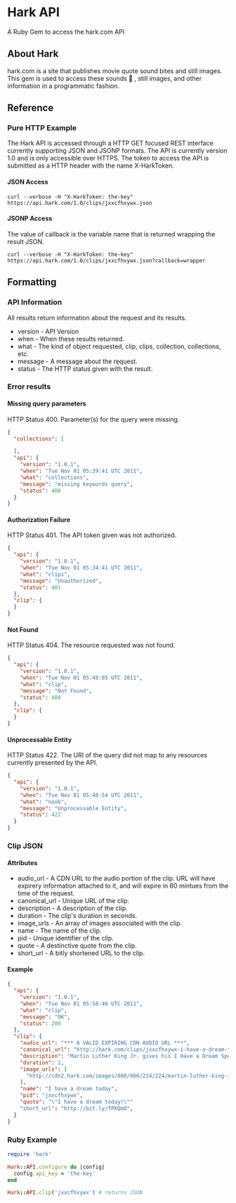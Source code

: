 Hark API
========

A Ruby Gem to access the hark.com API

About Hark
----------
hark.com is a site that publishes movie quote sound bites and still images.
This gem is used to access these sounds :mega: , still images, and other
information in a programmatic fashion.

Reference
---------

### Pure HTTP Example

The Hark API is accessed through a HTTP GET focused REST interface currently
supporting JSON and JSONP formats.  The API is currently version 1.0 and is only
accessible over HTTPS.  The token to access the API is submitted as a HTTP
header with the name X-HarkToken.

#### JSON Access

```shell
curl --verbose -H "X-HarkToken: the-key" https://api.hark.com/1.0/clips/jxxcfhxywx.json
```

#### JSONP Access

The value of callback is the variable name that is returned wrapping the result
JSON.

```shell
curl --verbose -H "X-HarkToken: the-key" https://api.hark.com/1.0/clips/jxxcfhxywx.json?callback=wrapper
```

Formatting
----------

### API Information

All results return information about the request and its results.

* version - API Version
* when - When these results returned.
* what - The kind of object requested, clip, clips, collection, collections, etc.
* message - A message about the request.
* status - The HTTP status given with the result.


### Error results

#### Missing query parameters

HTTP Status 400.  Parameter(s) for the query were missing.

```json
{
  "collections": [

  ],
  "api": {
    "version": "1.0.1",
    "when": "Tue Nov 01 05:39:41 UTC 2011",
    "what": "collections",
    "message": "missing keywords query",
    "status": 400
  }
}
```

#### Authorization Failure

HTTP Status 401.  The API token given was not authorized.

```json
{
  "api": {
    "version": "1.0.1",
    "when": "Tue Nov 01 05:34:41 UTC 2011",
    "what": "clips",
    "message": "Unauthorized",
    "status": 401
  },
  "clip": {
  }
}
```

#### Not Found

HTTP Status 404.  The resource requested was not found.

```json
{
  "api": {
    "version": "1.0.1",
    "when": "Tue Nov 01 05:48:05 UTC 2011",
    "what": "clip",
    "message": "Not Found",
    "status": 404
  },
  "clip": {
  }
}
```

#### Unprocessable Entity

HTTP Status 422.  The URI of the query did not map to any resources currently
presented by the API.

```json
{
  "api": {
    "version": "1.0.1",
    "when": "Tue Nov 01 05:48:54 UTC 2011",
    "what": "noob",
    "message": "Unprocessable Entity",
    "status": 422
  }
}
```


### Clip JSON

#### Attributes

  * audio_url - A CDN URL to the audio portion of the clip.  URL will have expirery information attached to it, and will expire in 60 mintues from the time of the request.
  * canonical_url - Unique URL of the clip.
  * description - A description of the clip.
  * duration - The clip's duration in seconds.
  * image_urls - An array of images associated with the clip.
  * name - The name of the clip.
  * pid - Unique identifier of the clip.
  * quote - A destinctive quote from the clip.
  * short_url - A bitly shortened URL to the clip.

#### Example

```json
{
  "api": {
    "version": "1.0.1",
    "when": "Tue Nov 01 05:58:46 UTC 2011",
    "what": "clip",
    "message": "OK",
    "status": 200
  },
  "clip": {
    "audio_url": "*** A VALID EXPIRING CDN AUDIO URL ***",
    "canonical_url": "http://hark.com/clips/jxxcfhxywx-i-have-a-dream-today",
    "description": "Martin Luther King Jr. gives his I Have a Dream Speech.",
    "duration": 2,
    "image_urls": [
      "http://cdn2.hark.com/images/000/000/224/224/martin-luther-king-jr_large.jpg"
    ],
    "name": "I have a dream today",
    "pid": "jxxcfhxywx",
    "quote": "\"I have a dream today!\""
    "short_url": "http://bit.ly/fPKQmO",
  }
}
```

### Ruby Example

```ruby
require 'hark'

Hark::API.configure do |config|
  config.api_key = 'the-key'
end

Hark::API.clip('jxxcfhxywx') # returns JSON
```

